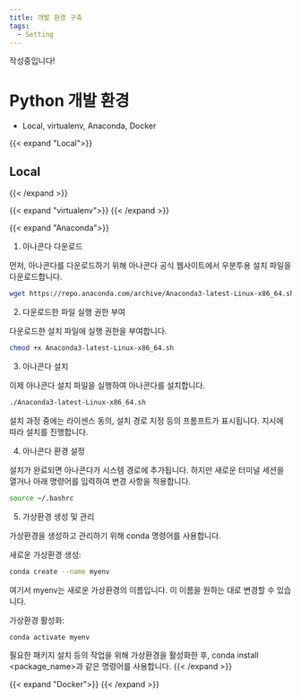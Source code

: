 ```yaml
---
title: 개발 환경 구축
tags: 
  - Setting
---
```


작성중입니다!

# Python 개발 환경
- Local, virtualenv, Anaconda, Docker


{{< expand "Local">}}
## Local
{{< /expand >}}

{{< expand "virtualenv">}}
{{< /expand >}}

{{< expand "Anaconda">}}

1. 아나콘다 다운로드  

먼저, 아나콘다를 다운로드하기 위해 아나콘다 공식 웹사이트에서 우분투용 설치 파일을 다운로드합니다.

```bash
wget https://repo.anaconda.com/archive/Anaconda3-latest-Linux-x86_64.sh
```
2. 다운로드한 파일 실행 권한 부여  

다운로드한 설치 파일에 실행 권한을 부여합니다.

```bash
chmod +x Anaconda3-latest-Linux-x86_64.sh
```

3. 아나콘다 설치  

이제 아나콘다 설치 파일을 실행하여 아나콘다를 설치합니다.

```bash
./Anaconda3-latest-Linux-x86_64.sh
```
설치 과정 중에는 라이센스 동의, 설치 경로 지정 등의 프롬프트가 표시됩니다. 지시에 따라 설치를 진행합니다.

4. 아나콘다 환경 설정  

설치가 완료되면 아나콘다가 시스템 경로에 추가됩니다. 하지만 새로운 터미널 세션을 열거나 아래 명령어를 입력하여 변경 사항을 적용합니다.

```bash
source ~/.bashrc
```

5. 가상환경 생성 및 관리  

가상환경을 생성하고 관리하기 위해 conda 명령어를 사용합니다.

새로운 가상환경 생성:
```bash
conda create --name myenv
```

여기서 myenv는 새로운 가상환경의 이름입니다. 이 이름을 원하는 대로 변경할 수 있습니다.

가상환경 활성화:
```bash
conda activate myenv
```
필요한 패키지 설치 등의 작업을 위해 가상환경을 활성화한 후, conda install <package_name>과 같은 명령어를 사용합니다.
{{< /expand >}}

{{< expand "Docker">}}
{{< /expand >}}